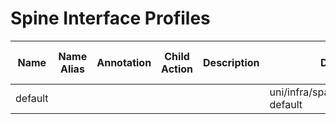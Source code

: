# Spine Interface Profiles
| Name | Name Alias | Annotation | Child Action | Description | DN | Externally Managed By | Local Owner | Last Modified | Monitoring Policy DN | Owner Key | Owner Tag | Status | UID | User Domain |
| ---- | ---------- | ---------- | ------------ | ----------- | -- | --------------------- | ----------- | ------------- | -------------------- | --------- | --------- | ------ | --- | ----------- |
| default |  |  |  |  | uni/infra/spaccportprof-default |  | local | 2022-11-17T15:49:20.955+00:00 | uni/fabric/monfab-default |  |  |  | 0 | all |